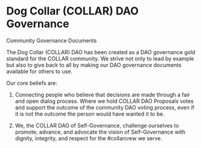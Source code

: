 # Dog Collar (COLLAR) DAO Governance
Community Governance Documents

The Dog Collar (COLLAR) DAO has been created as a DAO governance gold standard for the COLLAR community. We strive not only to lead by example but also to give back to all by making our DAO governance documents available for others to use.

Our core beliefs are:

  1) Connecting people who believe that decisions are made through a fair and open dialog process.  Where we hold COLLAR DAO Proposals votes and support the outcome of the community DAO voting process, even if it is not the outcome the person would have wanted it to be.
  
  2) We, the COLLAR DAO of Self-Governance, challenge ourselves to promote, advance, and advocate the vision of Self-Governance with dignity, integrity, and respect for the #collarcrew we serve.
